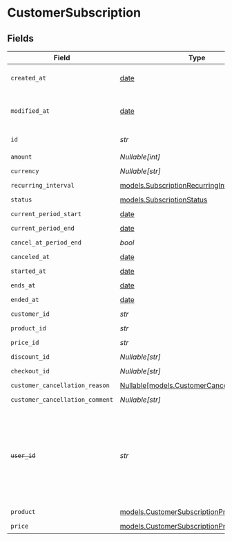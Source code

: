 # CustomerSubscription


## Fields

| Field                                                                                                                   | Type                                                                                                                    | Required                                                                                                                | Description                                                                                                             |
| ----------------------------------------------------------------------------------------------------------------------- | ----------------------------------------------------------------------------------------------------------------------- | ----------------------------------------------------------------------------------------------------------------------- | ----------------------------------------------------------------------------------------------------------------------- |
| `created_at`                                                                                                            | [date](https://docs.python.org/3/library/datetime.html#date-objects)                                                    | :heavy_check_mark:                                                                                                      | Creation timestamp of the object.                                                                                       |
| `modified_at`                                                                                                           | [date](https://docs.python.org/3/library/datetime.html#date-objects)                                                    | :heavy_check_mark:                                                                                                      | Last modification timestamp of the object.                                                                              |
| `id`                                                                                                                    | *str*                                                                                                                   | :heavy_check_mark:                                                                                                      | The ID of the object.                                                                                                   |
| `amount`                                                                                                                | *Nullable[int]*                                                                                                         | :heavy_check_mark:                                                                                                      | N/A                                                                                                                     |
| `currency`                                                                                                              | *Nullable[str]*                                                                                                         | :heavy_check_mark:                                                                                                      | N/A                                                                                                                     |
| `recurring_interval`                                                                                                    | [models.SubscriptionRecurringInterval](../models/subscriptionrecurringinterval.md)                                      | :heavy_check_mark:                                                                                                      | N/A                                                                                                                     |
| `status`                                                                                                                | [models.SubscriptionStatus](../models/subscriptionstatus.md)                                                            | :heavy_check_mark:                                                                                                      | N/A                                                                                                                     |
| `current_period_start`                                                                                                  | [date](https://docs.python.org/3/library/datetime.html#date-objects)                                                    | :heavy_check_mark:                                                                                                      | N/A                                                                                                                     |
| `current_period_end`                                                                                                    | [date](https://docs.python.org/3/library/datetime.html#date-objects)                                                    | :heavy_check_mark:                                                                                                      | N/A                                                                                                                     |
| `cancel_at_period_end`                                                                                                  | *bool*                                                                                                                  | :heavy_check_mark:                                                                                                      | N/A                                                                                                                     |
| `canceled_at`                                                                                                           | [date](https://docs.python.org/3/library/datetime.html#date-objects)                                                    | :heavy_check_mark:                                                                                                      | N/A                                                                                                                     |
| `started_at`                                                                                                            | [date](https://docs.python.org/3/library/datetime.html#date-objects)                                                    | :heavy_check_mark:                                                                                                      | N/A                                                                                                                     |
| `ends_at`                                                                                                               | [date](https://docs.python.org/3/library/datetime.html#date-objects)                                                    | :heavy_check_mark:                                                                                                      | N/A                                                                                                                     |
| `ended_at`                                                                                                              | [date](https://docs.python.org/3/library/datetime.html#date-objects)                                                    | :heavy_check_mark:                                                                                                      | N/A                                                                                                                     |
| `customer_id`                                                                                                           | *str*                                                                                                                   | :heavy_check_mark:                                                                                                      | N/A                                                                                                                     |
| `product_id`                                                                                                            | *str*                                                                                                                   | :heavy_check_mark:                                                                                                      | N/A                                                                                                                     |
| `price_id`                                                                                                              | *str*                                                                                                                   | :heavy_check_mark:                                                                                                      | N/A                                                                                                                     |
| `discount_id`                                                                                                           | *Nullable[str]*                                                                                                         | :heavy_check_mark:                                                                                                      | N/A                                                                                                                     |
| `checkout_id`                                                                                                           | *Nullable[str]*                                                                                                         | :heavy_check_mark:                                                                                                      | N/A                                                                                                                     |
| `customer_cancellation_reason`                                                                                          | [Nullable[models.CustomerCancellationReason]](../models/customercancellationreason.md)                                  | :heavy_check_mark:                                                                                                      | N/A                                                                                                                     |
| `customer_cancellation_comment`                                                                                         | *Nullable[str]*                                                                                                         | :heavy_check_mark:                                                                                                      | N/A                                                                                                                     |
| ~~`user_id`~~                                                                                                           | *str*                                                                                                                   | :heavy_check_mark:                                                                                                      | : warning: ** DEPRECATED **: This will be removed in a future release, please migrate away from it as soon as possible. |
| `product`                                                                                                               | [models.CustomerSubscriptionProduct](../models/customersubscriptionproduct.md)                                          | :heavy_check_mark:                                                                                                      | N/A                                                                                                                     |
| `price`                                                                                                                 | [models.CustomerSubscriptionPrice](../models/customersubscriptionprice.md)                                              | :heavy_check_mark:                                                                                                      | N/A                                                                                                                     |
